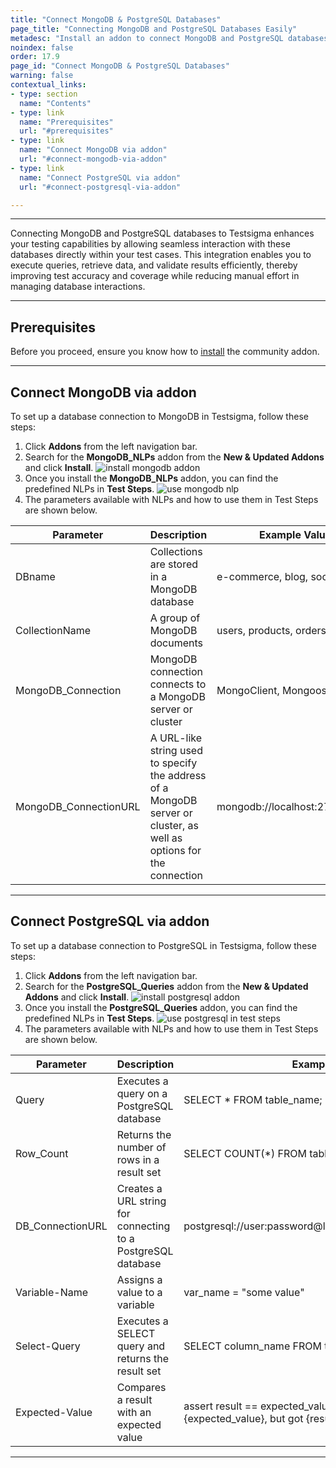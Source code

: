 ```yaml
---
title: "Connect MongoDB & PostgreSQL Databases"
page_title: "Connecting MongoDB and PostgreSQL Databases Easily"
metadesc: "Install an addon to connect MongoDB and PostgreSQL databases to Testsigma. Learn how to set up a database connection to MongoDB in Testsigma Application."
noindex: false
order: 17.9
page_id: "Connect MongoDB & PostgreSQL Databases"
warning: false
contextual_links:
- type: section
  name: "Contents"
- type: link
  name: "Prerequisites"
  url: "#prerequisites"    
- type: link
  name: "Connect MongoDB via addon"
  url: "#connect-mongodb-via-addon"
- type: link
  name: "Connect PostgreSQL via addon"
  url: "#connect-postgresql-via-addon"

---
```


---

Connecting MongoDB and PostgreSQL databases to Testsigma enhances your testing capabilities by allowing seamless interaction with these databases directly within your test cases. This integration enables you to execute queries, retrieve data, and validate results efficiently, thereby improving test accuracy and coverage while reducing manual effort in managing database interactions.

---

## **Prerequisites**

Before you proceed, ensure you know how to [install](https://testsigma.com/docs/addons/community-marketplace/) the community addon.

---

## **Connect MongoDB via addon**

To set up a database connection to MongoDB in Testsigma, follow these steps:

1. Click **Addons** from the left navigation bar.
2. Search for the **MongoDB_NLPs** addon from the **New & Updated Addons** and click **Install**. ![install mongodb addon](https://s3.amazonaws.com/static-docs.testsigma.com/new_images/projects/applications/settup_mongo_db.png)
3. Once you install the **MongoDB_NLPs** addon, you can find the predefined NLPs in **Test Steps**. ![use mongodb nlp](https://s3.amazonaws.com/static-docs.testsigma.com/new_images/projects/applications/use_mongodb_nlp.png)
4. The parameters available with NLPs and how to use them in Test Steps are shown below.

|Parameter|Description|Example Value|
|---|---|---|
|DBname|Collections are stored in a MongoDB database|e-commerce, blog, social-media|
|CollectionName|A group of MongoDB documents|users, products, orders|
|MongoDB_Connection|MongoDB connection connects to a MongoDB server or cluster|MongoClient, Mongoose|
|MongoDB_ConnectionURL|A URL-like string used to specify the address of a MongoDB server or cluster, as well as options for the connection|mongodb://localhost:27017/blog|

---

## **Connect PostgreSQL via addon**

To set up a database connection to PostgreSQL in Testsigma, follow these steps:

1. Click **Addons** from the left navigation bar.
2. Search for the **PostgreSQL_Queries** addon from the **New & Updated Addons** and click **Install**. ![install postgresql addon](https://s3.amazonaws.com/static-docs.testsigma.com/new_images/projects/applications/install_postgresql_addon.png)
3. Once you install the **PostgreSQL_Queries** addon, you can find the predefined NLPs in **Test Steps**. ![use postgresql in test steps](https://s3.amazonaws.com/static-docs.testsigma.com/new_images/projects/applications/use_postgresql_nlp.png)
4. The parameters available with NLPs and how to use them in Test Steps are shown below.

|Parameter|Description|Example Value|
|---|---|---|
|Query|Executes a query on a PostgreSQL database|SELECT * FROM table_name;|
|Row_Count|Returns the number of rows in a result set|SELECT COUNT(*) FROM table_name;|
|DB_ConnectionURL|Creates a URL string for connecting to a PostgreSQL database|postgresql://user:password@localhost:5432/database_name|
|Variable-Name|Assigns a value to a variable|var_name = "some value"|
|Select-Query|Executes a SELECT query and returns the result set|SELECT column\_name FROM table\_name WHERE condition;|
|Expected-Value|Compares a result with an expected value|assert result == expected\_value, f"Expected {expected\_value}, but got {result}"|


---
